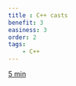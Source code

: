 ```yaml
---
title : C++ casts
benefit: 3
easiness: 3
order: 2
tags:
    - C++
---
```


[5 min](https://youtu.be/DAvZ3OG9cNo)